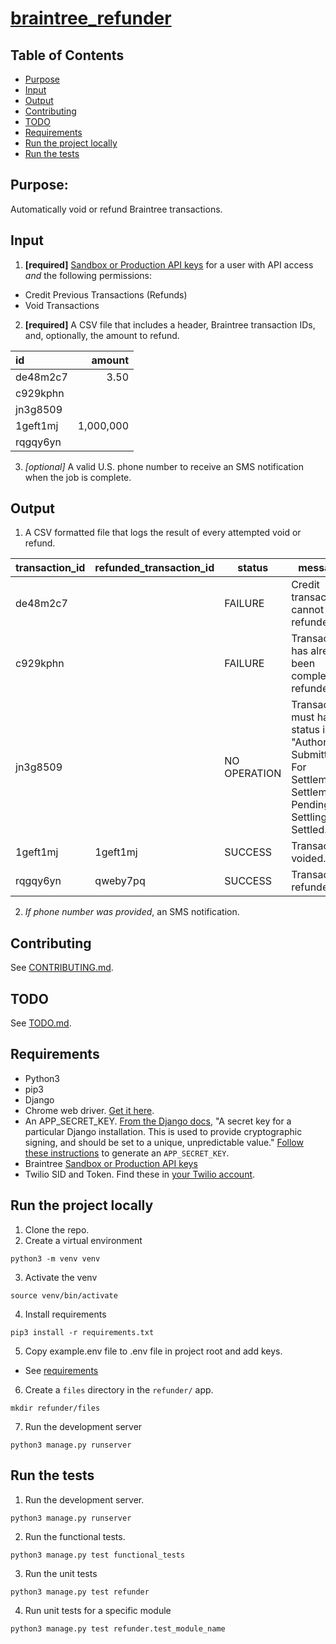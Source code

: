 # [braintree_refunder](https://braintree-refunder.thoughtaware.com)

## Table of Contents

* [Purpose](#purpose)
* [Input](#input)
* [Output](#output)
* [Contributing](#contributing)
* [TODO](#todo)
* [Requirements](#requirements)
* [Run the project locally](#run-the-project-locally)
* [Run the tests](#run-the-tests)

## Purpose:

Automatically void or refund Braintree transactions.

## Input

1. **[required]** [Sandbox or Production API keys](https://articles.braintreepayments.com/control-panel/important-gateway-credentials#api-keys) for a user with API access _and_ the following permissions:
* Credit Previous Transactions (Refunds)
* Void Transactions

2. **[required]** A CSV file that includes a header, Braintree transaction IDs, and, optionally, the amount to refund.

| id | amount |
| :--- | ---: |
| de48m2c7 | 3.50 |
| c929kphn | |
| jn3g8509 | |
| 1geft1mj | 1,000,000 |
| rqgqy6yn | |

3. _[optional]_ A valid U.S. phone number to receive an SMS notification when the job is complete.

## Output

1. A CSV formatted file that logs the result of every attempted void or refund.

| transaction_id | refunded_transaction_id | status | message | 
| --- | --- | --- | --- |
| de48m2c7  |  | FAILURE | Credit transactions cannot be refunded. |
| c929kphn  |  | FAILURE | Transaction has already been completely refunded. |
| jn3g8509 | | NO OPERATION | Transaction must have a status in "Authorized, Submitted For Settlement, Settlement Pending, Settling, or Settled." |
| 1geft1mj | 1geft1mj | SUCCESS | Transaction voided. |
| rqgqy6yn | qweby7pq | SUCCESS | Transaction refunded. |

2. _If phone number was provided_, an SMS notification.

## Contributing

See [CONTRIBUTING.md](https://github.com/sheamunion/braintree_refunder/blob/master/CONTRIBUTING.md).

## TODO

See [TODO.md](https://github.com/sheamunion/braintree_refunder/blob/master/TODO.md).

## Requirements

* Python3
* pip3
* Django
* Chrome web driver. [Get it here](https://sites.google.com/a/chromium.org/chromedriver/downloads).
* An APP_SECRET_KEY. [From the Django docs](https://docs.djangoproject.com/en/2.0/ref/settings/#std:setting-SECRET_KEY), "A secret key for a particular Django installation. This is used to provide cryptographic signing, and should be set to a unique, unpredictable value." [Follow these instructions](https://stackoverflow.com/a/16630719/5326365) to generate an `APP_SECRET_KEY`.
* Braintree [Sandbox or Production API keys](https://articles.braintreepayments.com/control-panel/important-gateway-credentials#api-keys)
* Twilio SID and Token. Find these in [your Twilio account](https://twilio.com/user/account).

## Run the project locally

1. Clone the repo.
2. Create a virtual environment
```
python3 -m venv venv
```
3. Activate the venv
```
source venv/bin/activate
```
4. Install requirements
```
pip3 install -r requirements.txt
```
5. Copy example.env file to .env file in project root and add keys.
* See [requirements](#requirements)
6. Create a `files` directory in the `refunder/` app.
```
mkdir refunder/files
```
7. Run the development server
```
python3 manage.py runserver
```

## Run the tests

1. Run the development server.
```
python3 manage.py runserver
```
2. Run the functional tests.
```
python3 manage.py test functional_tests
```
3. Run the unit tests
```
python3 manage.py test refunder
```
4. Run unit tests for a specific module
```
python3 manage.py test refunder.test_module_name
``` 
